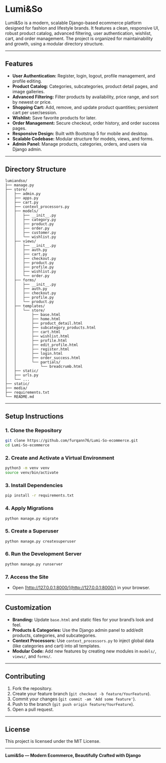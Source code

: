# Lumi&So

Lumi&So is a modern, scalable Django-based ecommerce platform designed for fashion and lifestyle brands. It features a clean, responsive UI, robust product catalog, advanced filtering, user authentication, wishlist, cart, and order management. The project is organized for maintainability and growth, using a modular directory structure.

---

## Features

- **User Authentication:** Register, login, logout, profile management, and profile editing.
- **Product Catalog:** Categories, subcategories, product detail pages, and image galleries.
- **Advanced Filtering:** Filter products by availability, price range, and sort by newest or price.
- **Shopping Cart:** Add, remove, and update product quantities; persistent cart per user/session.
- **Wishlist:** Save favorite products for later.
- **Order Management:** Secure checkout, order history, and order success pages.
- **Responsive Design:** Built with Bootstrap 5 for mobile and desktop.
- **Scalable Codebase:** Modular structure for models, views, and forms.
- **Admin Panel:** Manage products, categories, orders, and users via Django admin.

---

## Directory Structure

```
lumiandso/
├── manage.py
├── store/
│   ├── admin.py
│   ├── apps.py
│   ├── cart.py
│   ├── context_processors.py
│   ├── models/
│   │   ├── __init__.py
│   │   ├── category.py
│   │   ├── product.py
│   │   ├── order.py
│   │   ├── customer.py
│   │   └── wishlist.py
│   ├── views/
│   │   ├── __init__.py
│   │   ├── auth.py
│   │   ├── cart.py
│   │   ├── checkout.py
│   │   ├── product.py
│   │   ├── profile.py
│   │   ├── wishlist.py
│   │   └── order.py
│   ├── forms/
│   │   ├── __init__.py
│   │   ├── auth.py
│   │   ├── checkout.py
│   │   ├── profile.py
│   │   └── product.py
│   ├── templates/
│   │   └── store/
│   │       ├── base.html
│   │       ├── home.html
│   │       ├── product_detail.html
│   │       ├── subcategory_products.html
│   │       ├── cart.html
│   │       ├── wishlist.html
│   │       ├── profile.html
│   │       ├── edit_profile.html
│   │       ├── register.html
│   │       ├── login.html
│   │       ├── order_success.html
│   │       └── partials/
│   │           └── breadcrumb.html
│   ├── static/
│   ├── urls.py
│   └── ...
├── static/
├── media/
├── requirements.txt
└── README.md
```

---

## Setup Instructions

### 1. Clone the Repository

```bash
git clone https://github.com/furqann76/Lumi-So-ecommerce.git
cd Lumi-So-ecommerce
```

### 2. Create and Activate a Virtual Environment

```bash
python3 -m venv venv
source venv/bin/activate
```

### 3. Install Dependencies

```bash
pip install -r requirements.txt
```

### 4. Apply Migrations

```bash
python manage.py migrate
```

### 5. Create a Superuser

```bash
python manage.py createsuperuser
```

### 6. Run the Development Server

```bash
python manage.py runserver
```

### 7. Access the Site

- Open [http://127.0.0.1:8000/](http://127.0.0.1:8000/) in your browser.

---

## Customization

- **Branding:** Update `base.html` and static files for your brand’s look and feel.
- **Products & Categories:** Use the Django admin panel to add/edit products, categories, and subcategories.
- **Context Processors:** Use `context_processors.py` to inject global data (like categories and cart) into all templates.
- **Modular Code:** Add new features by creating new modules in `models/`, `views/`, and `forms/`.

---

## Contributing

1. Fork the repository.
2. Create your feature branch (`git checkout -b feature/YourFeature`).
3. Commit your changes (`git commit -am 'Add some feature'`).
4. Push to the branch (`git push origin feature/YourFeature`).
5. Open a pull request.

---

## License

This project is licensed under the MIT License.

---

**Lumi&So — Modern Ecommerce, Beautifully Crafted with Django**

